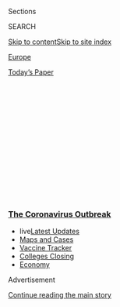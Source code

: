 <div id="app">

<div>

<div>

<div>

<div class="NYTAppHideMasthead css-1q2w90k e1suatyy0">

<div class="section css-ui9rw0 e1suatyy2">

<div class="css-eph4ug er09x8g0">

<div class="css-6n7j50">

</div>

<span class="css-1dv1kvn">Sections</span>

<div class="css-10488qs">

<span class="css-1dv1kvn">SEARCH</span>

</div>

[Skip to content](#site-content)[Skip to site
index](#site-index)

</div>

<div id="masthead-section-label" class="css-1wr3we4 eaxe0e00">

[Europe](https://www.nytimes3xbfgragh.onion/section/world/europe)

</div>

<div class="css-10698na e1huz5gh0">

</div>

</div>

<div id="masthead-bar-one" class="section hasLinks css-15hmgas e1csuq9d3">

<div class="css-uqyvli e1csuq9d0">

</div>

<div class="css-1uqjmks e1csuq9d1">

</div>

<div class="css-9e9ivx">

[](https://myaccount.nytimes3xbfgragh.onion/auth/login?response_type=cookie&client_id=vi)

</div>

<div class="css-1bvtpon e1csuq9d2">

[Today’s
Paper](https://www.nytimes3xbfgragh.onion/section/todayspaper)

</div>

</div>

</div>

</div>

<div data-aria-hidden="false">

<div id="site-content" data-role="main">

<div>

<div class="css-1aor85t" style="opacity:0.000000001;z-index:-1;visibility:hidden">

<div class="css-1hqnpie">

<div class="css-epjblv">

<span class="css-17xtcya">[Europe](/section/world/europe)</span><span class="css-x15j1o">|</span><span class="css-fwqvlz">England’s
‘World Beating’ System to Track the Virus Is Anything
But</span>

</div>

<div class="css-k008qs">

<div class="css-1iwv8en">

<span class="css-18z7m18"></span>

<div>

</div>

</div>

<span class="css-1n6z4y">https://nyti.ms/2Bj89f8</span>

<div class="css-1705lsu">

<div class="css-4xjgmj">

<div class="css-4skfbu" data-role="toolbar" data-aria-label="Social Media Share buttons, Save button, and Comments Panel with current comment count" data-testid="share-tools">

  - 
  - 
  - 
  - 
    
    <div class="css-6n7j50">
    
    </div>

  - 
  - 

</div>

</div>

</div>

</div>

</div>

</div>

<div class="css-13pd83m">

<div class="css-l9svim">

### [<span class="css-pa1jbp"><span class="css-1rxm0ex">The Coronavirus</span><span class="css-1rxm0ex"> Outbreak</span></span>](https://www.nytimes3xbfgragh.onion/news-event/coronavirus?name=styln-coronavirus-national&region=TOP_BANNER&variant=undefined&block=storyline_menu_recirc&action=click&pgtype=Article&impression_id=bf84ac00-e385-11ea-a4ee-ebb6d55f184c)

  - <span class="css-ousu42"><span class="css-12clwdu">live</span>[Latest
    Updates](https://www.nytimes3xbfgragh.onion/2020/08/20/world/coronavirus-covid.html?name=styln-coronavirus-national&region=TOP_BANNER&variant=undefined&block=storyline_menu_recirc&action=click&pgtype=Article&impression_id=bf84ac01-e385-11ea-a4ee-ebb6d55f184c)</span>
  - <span class="css-ousu42">[Maps and
    Cases](https://www.nytimes3xbfgragh.onion/interactive/2020/us/coronavirus-us-cases.html?name=styln-coronavirus-national&region=TOP_BANNER&variant=undefined&block=storyline_menu_recirc&action=click&pgtype=Article&impression_id=bf84d310-e385-11ea-a4ee-ebb6d55f184c)</span>
  - <span class="css-ousu42">[Vaccine
    Tracker](https://www.nytimes3xbfgragh.onion/interactive/2020/science/coronavirus-vaccine-tracker.html?name=styln-coronavirus-national&region=TOP_BANNER&variant=undefined&block=storyline_menu_recirc&action=click&pgtype=Article&impression_id=bf84d311-e385-11ea-a4ee-ebb6d55f184c)</span>
  - <span class="css-ousu42">[Colleges
    Closing](https://www.nytimes3xbfgragh.onion/2020/08/19/us/colleges-closing-covid.html?name=styln-coronavirus-national&region=TOP_BANNER&variant=undefined&block=storyline_menu_recirc&action=click&pgtype=Article&impression_id=bf84d312-e385-11ea-a4ee-ebb6d55f184c)</span>
  - <span class="css-ousu42">[Economy](https://www.nytimes3xbfgragh.onion/live/2020/08/20/business/stock-market-today-coronavirus?name=styln-coronavirus-national&region=TOP_BANNER&variant=undefined&block=storyline_menu_recirc&action=click&pgtype=Article&impression_id=bf84d313-e385-11ea-a4ee-ebb6d55f184c)</span>

</div>

</div>

<div id="top-wrapper" class="css-1sy8kpn">

<div id="top-slug" class="css-l9onyx">

Advertisement

</div>

[Continue reading the main
story](#after-top)

<div class="ad top-wrapper" style="text-align:center;height:100%;display:block;min-height:250px">

<div id="top" class="place-ad" data-position="top" data-size-key="top">

</div>

</div>

<div id="after-top">

</div>

</div>

<div>

<div id="sponsor-wrapper" class="css-1hyfx7x">

<div id="sponsor-slug" class="css-19vbshk">

Supported by

</div>

[Continue reading the main
story](#after-sponsor)

<div id="sponsor" class="ad sponsor-wrapper" style="text-align:center;height:100%;display:block">

</div>

<div id="after-sponsor">

</div>

</div>

<div class="css-186x18t">

</div>

<div class="css-1vkm6nb ehdk2mb0">

# England’s ‘World Beating’ System to Track the Virus Is Anything But

</div>

Like a lot of the country’s pandemic response, contact tracing has been
hampered by inconsistency, with much promised but little delivered.

<div class="css-79elbk" data-testid="photoviewer-wrapper">

<div class="css-z3e15g" data-testid="photoviewer-wrapper-hidden">

</div>

<div class="css-1a48zt4 ehw59r15" data-testid="photoviewer-children">

![<span class="css-16f3y1r e13ogyst0" data-aria-hidden="true">A street
in London this month. The halting start of the virus-tracking operation
in England cast doubt on whether the country could reopen the economy
without fueling a surge of new
infections.</span><span class="css-cnj6d5 e1z0qqy90" itemprop="copyrightHolder"><span class="css-1ly73wi e1tej78p0">Credit...</span><span><span>Tolga
Akmen/Agence France-Presse — Getty
Images</span></span></span>](https://static01.graylady3jvrrxbe.onion/images/2020/06/17/world/17virus-uk-contacttracing1/merlin_173608458_7e99d7fe-cc43-4f66-b369-22f5fdb5d27c-articleLarge.jpg?quality=75&auto=webp&disable=upscale)

</div>

</div>

<div class="css-18e8msd">

<div class="css-pdw9fk epjyd6m0">

<div class="css-1txwxcy ey68jwv0" data-aria-hidden="true">

[![Benjamin
Mueller](https://static01.graylady3jvrrxbe.onion/images/2018/02/20/multimedia/author-benjamin-mueller/author-benjamin-mueller-thumbLarge.jpg
"Benjamin Mueller")](https://www.nytimes3xbfgragh.onion/by/benjamin-mueller)[![Jane
Bradley](https://static01.graylady3jvrrxbe.onion/images/2020/03/04/reader-center/author-jane-bradley/author-jane-bradley-thumbLarge.png
"Jane Bradley")](https://www.nytimes3xbfgragh.onion/by/jane-bradley)

</div>

<div class="css-1baulvz">

By [<span class="css-1baulvz" itemprop="name">Benjamin
Mueller</span>](https://www.nytimes3xbfgragh.onion/by/benjamin-mueller)
and [<span class="css-1baulvz last-byline" itemprop="name">Jane
Bradley</span>](https://www.nytimes3xbfgragh.onion/by/jane-bradley)

</div>

</div>

  - 
    
    <div class="css-ld3wwf e16638kd2">
    
    Published June 17, 2020Updated July 3,
    2020
    
    </div>

  - 
    
    <div class="css-4xjgmj">
    
    <div class="css-pvvomx" data-role="toolbar" data-aria-label="Social Media Share buttons, Save button, and Comments Panel with current comment count" data-testid="share-tools">
    
      - 
      - 
      - 
      - 
        
        <div class="css-6n7j50">
        
        </div>
    
      - 
      - 
    
    </div>
    
    </div>

</div>

</div>

<div class="section meteredContent css-1r7ky0e" name="articleBody" itemprop="articleBody">

<div class="css-1fanzo5 StoryBodyCompanionColumn">

<div class="css-53u6y8">

LONDON — Prime Minister [Boris
Johnson](https://www.nytimes3xbfgragh.onion/2020/06/23/world/europe/uk-coronavirus-reopening.html)
of
[Britain](https://www.nytimes3xbfgragh.onion/2020/06/23/world/europe/uk-coronavirus-reopening.html)
unveiled last month a [“world beating”
operation](https://www.youtube.com/watch?v=VdlIVAwWmB8) to track down
people who had been exposed to the
[coronavirus](https://www.nytimes3xbfgragh.onion/2020/06/23/world/europe/uk-coronavirus-reopening.html),
giving the country a chance to climb out of lockdown without losing
sight of where infections were spreading.

As with much of the [government’s response to the
pandemic](https://www.nytimes3xbfgragh.onion/2020/05/25/world/europe/coronavirus-uk-nursing-homes.html),
however, the results have fallen short of the promises, jeopardizing the
[reopening of Britain’s hobbled
economy](https://www.nytimes3xbfgragh.onion/2020/05/11/world/europe/coronavirus-uk-boris-johnson.html)
and risking a second wave of death in one of the countries [most
debilitated by the
virus](https://www.nytimes3xbfgragh.onion/interactive/2020/world/coronavirus-maps.html).

In almost three weeks since the start of the system in
[England](https://www.nytimes3xbfgragh.onion/2020/07/03/world/europe/britain-quarantine-us-coronavirus.html),
called [N.H.S. Test and
Trace](https://www.nhs.uk/conditions/coronavirus-covid-19/testing-and-tracing/nhs-test-and-trace-if-youve-been-in-contact-with-a-person-who-has-coronavirus/),
some contact tracers have failed to reach a single person, filling their
days instead with internet exercise classes and bookshelf organizing.

Some call handlers, scattered in offices and homes far from the people
they speak with, have mistakenly tried to send patients in England to
testing sites across the sea in Northern Ireland.

</div>

</div>

<div class="css-1fanzo5 StoryBodyCompanionColumn">

<div class="css-53u6y8">

And a government minister threatened on a conference call to stop
coordinating with local leaders on the virus-tracking system if they
spoke publicly about its failings, according to three officials briefed
on the call, who spoke on the condition of anonymity for fear of
retribution.

Contact tracing was supposed to be the bridge between lockdown and a
vaccine, enabling the government to pinpoint clusters of infections as
they emerged and to stop infected people from passing on the virus.
Without it, a [World Health Organization official said
recently](https://www.theguardian.com/world/2020/jun/14/who-cautions-against-further-lifting-lockdown-england),
England would be remiss in reopening its economy.

But the system, staffed by thousands of poorly trained and low-paid
contact tracers, was rushed out of the gate on May 28 before it was
ready, according to interviews with more than a dozen contact tracers,
public health officials and local government leaders. At the time, the
government was making a barrage of announcements while also trying to
douse a scandal involving [Mr. Johnson’s most senior aide, who had
violated lockdown
orders](https://www.nytimes3xbfgragh.onion/2020/05/23/world/europe/dominic-cummings-lockdown.html).

The troubled rollout has left public health officials across England
trying to battle a virus they still cannot locate. Test results from
privately run sites, now [numbering in the tens of thousands
daily](https://www.gov.uk/guidance/coronavirus-covid-19-information-for-the-public),
were not being reported at a local level as recently as last week,
leaders in six councils said. Public health officials say they catch
wind of outbreaks from the news. And while the virus is cooling off in
London, infection rates remain high in other parts of England, [notably
the
northwest](https://www.theguardian.com/world/2020/jun/07/what-is-coronavirus-r-number-and-is-it-rising-in-uk).

</div>

</div>

<div class="css-79elbk" data-testid="photoviewer-wrapper">

<div class="css-z3e15g" data-testid="photoviewer-wrapper-hidden">

</div>

<div class="css-1a48zt4 ehw59r15" data-testid="photoviewer-children">

![<span class="css-16f3y1r e13ogyst0" data-aria-hidden="true">The
troubled roll-out of contact tracing bears the hallmarks of Britain’s
other disastrous efforts to respond to the coronavirus: haphazard data,
an emphasis on political theater and a heavy dependence on the private
sector.
</span><span class="css-cnj6d5 e1z0qqy90" itemprop="copyrightHolder"><span class="css-1ly73wi e1tej78p0">Credit...</span><span>Pippa
Fowles/10 Downing
Street</span></span>](https://static01.graylady3jvrrxbe.onion/images/2020/06/17/world/17virus-uk-contacttracing2/merlin_173588823_fa56ba44-b155-45a3-a29b-ed75b026e178-articleLarge.jpg?quality=75&auto=webp&disable=upscale)

</div>

</div>

<div class="css-1fanzo5 StoryBodyCompanionColumn">

<div class="css-53u6y8">

Other nations in Europe are building their public sectors to support
contact-tracing systems that might be needed for years to come. Germany,
for instance, has hired contact tracers in 375 public health
authorities, with doctors on hand to administer tests.

</div>

</div>

<div class="css-1fanzo5 StoryBodyCompanionColumn">

<div class="css-53u6y8">

But in England, where [a decade of
austerity](https://www.nytimes3xbfgragh.onion/2019/02/24/world/europe/britain-austerity-may-budget.html)
has [starved public health
departments](https://www.local.gov.uk/sites/default/files/documents/LGA%20briefing%20-%20health%20and%20local%20public%20health%20cuts%20-%20HoC%20140519%20WEB.pdf)
of workers who used to regularly track illnesses, Mr. Johnson has
entrusted the job largely to Serco, an outsourcing giant that was
recently obliged to pay the government a hefty fine for fraud on a
previous, unrelated contract. The New York Times has learned that the
contact-tracing contract, awarded in a secretive procurement process,
cost 108 million pounds, or about $136
million.

<div id="NYT_MAIN_CONTENT_1_REGION" class="css-9tf9ac">

<div>

<div id="styln-covid-updates-world" class="section interactive-content interactive-size-medium css-1ftcdic">

<div class="css-17ih8de interactive-body">

<div id="styln-briefing-block" data-asset-id="QXJ0aWNsZTpueXQ6Ly9hcnRpY2xlL2NlNTkwYjM3LWJmOWItNTdmYy05MmI1LWFlNjk3ZDBlZmU2NQ==">

<div class="briefing-block-header-section">

# [Latest Updates: The Coronavirus Outbreak](https://www.nytimes3xbfgragh.onion/2020/08/20/world/coronavirus-covid.html?action=click&pgtype=Article&state=default&region=MAIN_CONTENT_1&context=storylines_live_updates)

<div class="briefing-block-ts">

Updated 2020-08-21T07:46:15.883Z

</div>

</div>

  - [Shutdowns, warnings and scoldings follow alarming incidents on
    college
    campuses.](https://www.nytimes3xbfgragh.onion/2020/08/20/world/coronavirus-covid.html?action=click&pgtype=Article&state=default&region=MAIN_CONTENT_1&context=storylines_live_updates#link-68774d88)
  - [Biden knocks Trump’s pandemic response, and outlines a national
    strategy.](https://www.nytimes3xbfgragh.onion/2020/08/20/world/coronavirus-covid.html?action=click&pgtype=Article&state=default&region=MAIN_CONTENT_1&context=storylines_live_updates#link-26b58724)
  - [U.S. health agencies announce moves to confront the flu season and
    plummeting child vaccination
    rates.](https://www.nytimes3xbfgragh.onion/2020/08/20/world/coronavirus-covid.html?action=click&pgtype=Article&state=default&region=MAIN_CONTENT_1&context=storylines_live_updates#link-4e542da3)

<div class="briefing-block-footer">

<div class="briefing-block-footer-meta">

[See more
updates](https://www.nytimes3xbfgragh.onion/2020/08/20/world/coronavirus-covid.html?action=click&pgtype=Article&state=default&region=MAIN_CONTENT_1&context=storylines_live_updates)

</div>

<div class="briefing-block-briefinglinks">

<span>More live coverage:</span>
[Markets](https://www.nytimes3xbfgragh.onion/live/2020/08/20/business/stock-market-today-coronavirus?action=click&pgtype=Article&state=default&region=MAIN_CONTENT_1&context=storylines_live_updates)

</div>

</div>

</div>

</div>

</div>

</div>

</div>

Allyson Pollock, a professor of public health at Newcastle University,
said, “The government has dismantled, fragmented and eviscerated so much
of its health service over the last 20 years that it was much more
difficult to get a coordinated system.”

“They’re basically trying to build a centralized, parallel, privatized
system,” she added.

As a result, she said, “We’ve had far more deaths than we should have.
And lockdown has had to go on much longer than in other countries
because we’ve let the virus rip for so long.”

Asked for comment, a spokesman for the Department of Health and Social
Care said that its contact-tracing system was already helping to save
lives by curbing the spread of the illness.

“In the first week, tens of thousands of people have engaged with the
N.H.S. Test and Trace service,” the spokesman said. “We are working to
reach more people and making improvements to the service to do that.”

Garry Robinson, Serco’s customer services director for Britain, said in
a statement that the company was “committed to supporting the
government’s test and trace program” and had successfully mobilized
10,500 contact tracers in four weeks, which he called a “significant
achievement.”

</div>

</div>

<div class="css-79elbk" data-testid="photoviewer-wrapper">

<div class="css-z3e15g" data-testid="photoviewer-wrapper-hidden">

</div>

<div class="css-1a48zt4 ehw59r15" data-testid="photoviewer-children">

<div class="css-1xdhyk6 erfvjey0">

<span class="css-1ly73wi e1tej78p0">Image</span>

<div class="css-zjzyr8">

<div data-testid="lazyimage-container" style="height:257.77777777777777px">

</div>

</div>

</div>

<span class="css-16f3y1r e13ogyst0" data-aria-hidden="true">The Chelsea
and Westminster Hospital in London. A decade of austerity in England has
starved public health departments of the workers who used to regularly
track
illnesses.</span><span class="css-cnj6d5 e1z0qqy90" itemprop="copyrightHolder"><span class="css-1ly73wi e1tej78p0">Credit...</span><span>Andrew
Testa for The New York Times</span></span>

</div>

</div>

<div class="css-1fanzo5 StoryBodyCompanionColumn">

<div class="css-53u6y8">

The first part of contact tracing involves health professionals calling
people who test positive for the virus and obtaining a list of their
recent contacts. Then, a lower-level tier of workers call those contacts
to ask them to isolate themselves.

But in the first week of virus tracking in England, [government figures
show](https://assets.publishing.service.gov.uk/government/uploads/system/uploads/attachment_data/file/891703/NHS_test_and_trace_bulletin__England__-_28_May_to_3_June_2020.pdf),
thousands of infected patients were overlooked: Callers reached 5,407
people with the virus, while missing another 2,710 positive cases that
had been transferred into the system — along with an unspecified number
that had not.

<div id="NYT_MAIN_CONTENT_2_REGION" class="css-9tf9ac">

<div>

</div>

</div>

At the same time, contact tracers have waited to be assigned cases that
never came, a problem that officials have ascribed to low numbers of new
cases and infected people submitting their contacts online instead. One
employee, who like others spoke on the condition of anonymity for fear
of being fired, said that most days he watched three films, one after
the next, at a salary of about $11 per hour.

Local public health officials were asked to make plans by the end of
June for possible tailor-made shutdowns around clusters of infections.
But they say they still have neither the powers to do that nor the
testing data to pinpoint infections.

“We are kind of driving the car while building it,” said Dominic
Harrison, the director of public health in Blackburn, in northwest
England. “There are still enormous problems to be resolved.”

The troubled rollout bears the hallmarks of Britain’s [disastrous
efforts](https://www.nytimes3xbfgragh.onion/2020/04/16/world/europe/coronavirus-antibody-test-uk.html)to
respond to the coronavirus: haphazard data, an emphasis on political
theater and a heavy dependence on the private sector. With [deaths
nearing 50,000](https://www.reuters.com/article/us-health-coronavirus-britain-casualties/uk-covid-19-death-toll-tops-47000-as-pressure-heaps-on-pm-johnson-idUSKBN23211E),
Britain sits alongside the United States and Brazil among the countries
suffering the greatest blows from the coronavirus.

</div>

</div>

<div class="css-1fanzo5 StoryBodyCompanionColumn">

<div class="css-53u6y8">

After working to trace contacts in the early days of the pandemic,
Britain largely scrapped that plan by March 12, with [government
scientists saying it was no longer
practical](https://assets.publishing.service.gov.uk/government/uploads/system/uploads/attachment_data/file/886989/s0007-spi-m-o-consensus-view-impact-interventions-030220-sage4.pdf).
Eleven days later, [Mr. Johnson declared a
lockdown](https://www.nytimes3xbfgragh.onion/2020/03/23/world/europe/coronavirus-uk-boris-johnson.html).

The government has denied that contact tracing was ever stopped, and
said that to claim otherwise would be entirely wrong. However, in
internal notes mistakenly forwarded to The New York Times in response to
questions about why it initially ended contact tracing in March,
government officials wrote: “The answer to this is we basically didn’t
have the testing capacity.”

By April, with the death toll soaring, [the government reversed
course](https://www.theguardian.com/world/2020/apr/17/uk-to-start-coronavirus-contact-tracing-again)
and promised to reconstitute the system for England.

Other nations within the United Kingdom, including Wales and Scotland,
which are in charge of their own contact tracing, appointed public
health officials to run their programs.

For England, however, Mr. Johnson’s government contracted Serco and
another company to hire most of its 25,000 contact tracers, despite
[Serco having recently been fined £19
million](https://www.bbc.co.uk/news/business-48853870) over claims
involving a separate contract that it had charged the government for
monitoring convicts who were dead, jailed or living outside the country.

The government said that Serco was regularly monitored and that no
concerns had been raised about the company before it was awarded the
test and trace
contract.

</div>

</div>

<div class="css-79elbk" data-testid="photoviewer-wrapper">

<div class="css-z3e15g" data-testid="photoviewer-wrapper-hidden">

</div>

<div class="css-1a48zt4 ehw59r15" data-testid="photoviewer-children">

<div class="css-1xdhyk6 erfvjey0">

<span class="css-1ly73wi e1tej78p0">Image</span>

<div class="css-zjzyr8">

<div data-testid="lazyimage-container" style="height:257.77777777777777px">

</div>

</div>

</div>

<span class="css-16f3y1r e13ogyst0" data-aria-hidden="true">A London
Underground train on Monday. Passengers are now required to wear face
masks when traveling on public transport in
England.</span><span class="css-cnj6d5 e1z0qqy90" itemprop="copyrightHolder"><span class="css-1ly73wi e1tej78p0">Credit...</span><span>Hannah
Mckay/Reuters</span></span>

</div>

</div>

<div class="css-1fanzo5 StoryBodyCompanionColumn">

<div class="css-53u6y8">

The government has [spent heavily on private
companies](https://www.theguardian.com/business/2020/may/04/uk-government-using-crisis-to-transfer-nhs-duties-to-private-sector)
in its response to the pandemic: Deloitte, an accounting firm, manages
testing centers; and Palantir, a data-mining company, has helped
organize supplies of protective
gear.

<div id="NYT_MAIN_CONTENT_3_REGION" class="css-9tf9ac">

<div>

<div id="styln-prism-freeform-1594220623585" class="section interactive-content interactive-size-medium css-1ftcdic">

<div class="css-17ih8de interactive-body">

<div id="prism-freeform-block-18477" class="css-19mumt8" data-role="complementary" data-storyline="The Coronavirus Outbreak" data-truncated="true" tabindex="0">

<div class="css-a8d9oz">

<div class="css-eb027h">

[](https://www.nytimes3xbfgragh.onion/news-event/coronavirus?action=click&pgtype=Article&state=default&region=MAIN_CONTENT_3&context=storylines_faq)

### The Coronavirus Outbreak ›

#### Frequently Asked Questions

Updated August 17, 2020

  - #### Why does standing six feet away from others help?
    
      - The coronavirus spreads primarily through droplets from your
        mouth and nose, especially when you cough or sneeze. The C.D.C.,
        one of the organizations using that measure, [bases its
        recommendation of six
        feet](https://www.nytimes3xbfgragh.onion/2020/04/14/health/coronavirus-six-feet.html?action=click&pgtype=Article&state=default&region=MAIN_CONTENT_3&context=storylines_faq)
        on the idea that most large droplets that people expel when they
        cough or sneeze will fall to the ground within six feet. But six
        feet has never been a magic number that guarantees complete
        protection. Sneezes, for instance, can launch droplets a lot
        farther than six feet, [according to a recent
        study](https://jamanetwork.com/journals/jama/fullarticle/2763852).
        It's a rule of thumb: You should be safest standing six feet
        apart outside, especially when it's windy. But keep a mask on at
        all times, even when you think you’re far enough apart.

  - #### I have antibodies. Am I now immune?
    
      - As of right now,[that seems likely, for at least several
        months.](https://www.nytimes3xbfgragh.onion/2020/07/22/health/covid-antibodies-herd-immunity.html?action=click&pgtype=Article&state=default&region=MAIN_CONTENT_3&context=storylines_faq)
        There have been frightening accounts of people suffering what
        seems to be a second bout of Covid-19. But experts say these
        patients may have a drawn-out course of infection, with the
        virus taking a slow toll weeks to months after initial exposure.
        People infected with the coronavirus typically
        [produce](https://www.nature.com/articles/s41586-020-2456-9)
        immune molecules called antibodies, which are [protective
        proteins made in response to an
        infection](https://www.nytimes3xbfgragh.onion/2020/05/07/health/coronavirus-antibody-prevalence.html?action=click&pgtype=Article&state=default&region=MAIN_CONTENT_3&context=storylines_faq)[.
        These antibodies
        may](https://www.nytimes3xbfgragh.onion/2020/05/07/health/coronavirus-antibody-prevalence.html?action=click&pgtype=Article&state=default&region=MAIN_CONTENT_3&context=storylines_faq)
        last in the body [only two to three
        months](https://www.nature.com/articles/s41591-020-0965-6),
        which may seem worrisome, but that’s perfectly normal after an
        acute infection subsides, said Dr. Michael Mina, an immunologist
        at Harvard University. It may be possible to get the coronavirus
        again, but it’s highly unlikely that it would be possible in a
        short window of time from initial infection or make people
        sicker the second time.

  - #### I’m a small-business owner. Can I get relief?
    
      - The [stimulus bills enacted in
        March](https://www.nytimes3xbfgragh.onion/article/small-business-loans-stimulus-grants-freelancers-coronavirus.html?action=click&pgtype=Article&state=default&region=MAIN_CONTENT_3&context=storylines_faq)
        offer help for the millions of American small businesses. Those
        eligible for aid are businesses and nonprofit organizations with
        fewer than 500 workers, including sole proprietorships,
        independent contractors and freelancers. Some larger companies
        in some industries are also eligible. The help being offered,
        which is being managed by the Small Business Administration,
        includes the Paycheck Protection Program and the Economic Injury
        Disaster Loan program. But lots of folks have [not yet seen
        payouts.](https://www.nytimes3xbfgragh.onion/interactive/2020/05/07/business/small-business-loans-coronavirus.html?action=click&pgtype=Article&state=default&region=MAIN_CONTENT_3&context=storylines_faq)
        Even those who have received help are confused: The rules are
        draconian, and some are stuck sitting on [money they don’t know
        how to
        use.](https://www.nytimes3xbfgragh.onion/2020/05/02/business/economy/loans-coronavirus-small-business.html?action=click&pgtype=Article&state=default&region=MAIN_CONTENT_3&context=storylines_faq)
        Many small-business owners are getting less than they expected
        or [not hearing anything at
        all.](https://www.nytimes3xbfgragh.onion/2020/06/10/business/Small-business-loans-ppp.html?action=click&pgtype=Article&state=default&region=MAIN_CONTENT_3&context=storylines_faq)

  - #### What are my rights if I am worried about going back to work?
    
      - Employers have to provide [a safe
        workplace](https://www.osha.gov/SLTC/covid-19/standards.html)
        with policies that protect everyone equally. [And if one of your
        co-workers tests positive for the coronavirus, the
        C.D.C.](https://www.nytimes3xbfgragh.onion/article/coronavirus-money-unemployment.html?action=click&pgtype=Article&state=default&region=MAIN_CONTENT_3&context=storylines_faq)
        has said that [employers should tell their
        employees](https://www.cdc.gov/coronavirus/2019-ncov/community/guidance-business-response.html)
        -- without giving you the sick employee’s name -- that they may
        have been exposed to the virus.

  - #### What is school going to look like in September?
    
      - It is unlikely that many schools will return to a normal
        schedule this fall, requiring the grind of [online
        learning](https://www.nytimes3xbfgragh.onion/2020/06/05/us/coronavirus-education-lost-learning.html?action=click&pgtype=Article&state=default&region=MAIN_CONTENT_3&context=storylines_faq),
        [makeshift child
        care](https://www.nytimes3xbfgragh.onion/2020/05/29/us/coronavirus-child-care-centers.html?action=click&pgtype=Article&state=default&region=MAIN_CONTENT_3&context=storylines_faq)
        and [stunted
        workdays](https://www.nytimes3xbfgragh.onion/2020/06/03/business/economy/coronavirus-working-women.html?action=click&pgtype=Article&state=default&region=MAIN_CONTENT_3&context=storylines_faq)
        to continue. California’s two largest public school districts —
        Los Angeles and San Diego — said on July 13, that [instruction
        will be remote-only in the
        fall](https://www.nytimes3xbfgragh.onion/2020/07/13/us/lausd-san-diego-school-reopening.html?action=click&pgtype=Article&state=default&region=MAIN_CONTENT_3&context=storylines_faq),
        citing concerns that surging coronavirus infections in their
        areas pose too dire a risk for students and teachers. Together,
        the two districts enroll some 825,000 students. They are the
        largest in the country so far to abandon plans for even a
        partial physical return to classrooms when they reopen in
        August. For other districts, the solution won’t be an
        all-or-nothing approach. [Many
        systems](https://bioethics.jhu.edu/research-and-outreach/projects/eschool-initiative/school-policy-tracker/),
        including the nation’s largest, New York City, are devising
        [hybrid
        plans](https://www.nytimes3xbfgragh.onion/2020/06/26/us/coronavirus-schools-reopen-fall.html?action=click&pgtype=Article&state=default&region=MAIN_CONTENT_3&context=storylines_faq)
        that involve spending some days in classrooms and other days
        online. There’s no national policy on this yet, so check with
        your municipal school system regularly to see what is happening
        in your
community.

<div id="styln-survey-component-18477" class="styln-survey-component" data-surveyname="faq" data-surveystoryline="coronavirus">

</div>

</div>

<div class="css-6mllg9">

</div>

<div class="css-pmm6ed">

<span class="css-5gimkt"></span>

</div>

</div>

</div>

</div>

</div>

</div>

</div>

But it is trying to do contact tracing on the cheap. While some American
states are paying tracers salaries of around $50,000 a year, many
English tracers said in interviews that they were paid £8.72 an hour,
barely above the minimum wage, a figure equivalent to less than $24,000
a year. Some of them were teenagers who had never held jobs before.

After answering online ads for generic customer service jobs, they
started work with little or no training. One Serco-employed contact
tracer said that at least a third of his 40 or so colleagues in London
had not received any online training before starting.

“We weren’t talked through how a conversation could go or anything,”
said a tracer working in Sheffield, England.

Details of the procurement process, shared by a senior civil servant,
suggest a possible reason for the low pay and sketchy training: Serco
offered to provide the service at an extraordinarily tight profit margin
of less than 5 percent, roughly half the margin of the next cheapest
contender.

The contract was awarded without any real competition, the senior civil
servant said, speaking on the condition of anonymity to describe a
confidential process.

“Serco are pretty much the only people who can stand up a work force in
that time, and love them or hate them, it is about having the numbers,”
the civil servant said.

</div>

</div>

<div class="css-1fanzo5 StoryBodyCompanionColumn">

<div class="css-53u6y8">

The virus-tracking system was supposed to be augmented by a smartphone
app that automated some tracing. But the tool, promised initially by
mid-May, has been [shadowed by fears about technical glitches and data
breaches](https://www.nytimes3xbfgragh.onion/2020/05/07/world/europe/uk-coronavirus-contact-tracing.html),
and the government said it was now [trying to introduce the app before
winter](https://twitter.com/rowlsmanthorpe/status/1273276669541916674).

<div class="css-79elbk" data-testid="photoviewer-wrapper">

<div class="css-z3e15g" data-testid="photoviewer-wrapper-hidden">

</div>

<div class="css-1a48zt4 ehw59r15" data-testid="photoviewer-children">

<div class="css-zgakxe erfvjey0">

<span class="css-1ly73wi e1tej78p0">Image</span>

<div class="css-zjzyr8">

<div data-testid="lazyimage-container" style="height:255.84444444444446px">

</div>

</div>

</div>

<span class="css-16f3y1r e13ogyst0" data-aria-hidden="true">The N.H.S.
contact-tracing app was intended to help corral the
coronavirus.</span><span class="css-cnj6d5 e1z0qqy90" itemprop="copyrightHolder"><span class="css-1ly73wi e1tej78p0">Credit...</span><span>via
Agence France-Presse — Getty Images</span></span>

</div>

</div>

Even some of the more experienced, higher-paid contract tracers who
speak to infected people said they were feeling underutilized. Gerry, a
former nurse, said she had expected to begin work as a contact tracer in
early June. Instead, at 10:30 p.m. on May 27, she received an email
telling her the program would begin the next day. The computer system
crashed as thousands of contact tracers tried to log on.

More than two weeks later, she still has not spoken to a single contact.
Other contact tracers complained on a private Facebook group that they
were still waiting for login details two weeks after the start date,
according to screenshots from the group.

Some contact tracers also said they were unaware of any translation
services, a problem that could keep England from tracking the virus
through [migrant and ethnic minority
communities](https://www.nytimes3xbfgragh.onion/2020/04/08/world/europe/coronavirus-doctors-immigrants.html),
which have [suffered
disproportionately](https://www.nytimes3xbfgragh.onion/2020/05/07/world/europe/coronavirus-uk-black-britons.html).

“It’s a total shambles,” said Ben Bradshaw, an opposition Labour
lawmaker, who has spoken to government officials about contact tracing.

“Everyone has accepted all the way through this crisis that the
countries that have dealt with it best have always had effective track
and trace systems in place, and that any country wishing to emerge from
lockdown and live with this virus for the foreseeable future will need
an effective track and trace system,” he said. “Yet, the history of this
in Britain is a catalog of
disasters.”

</div>

</div>

<div class="css-79elbk" data-testid="photoviewer-wrapper">

<div class="css-z3e15g" data-testid="photoviewer-wrapper-hidden">

</div>

<div class="css-1a48zt4 ehw59r15" data-testid="photoviewer-children">

<div class="css-1xdhyk6 erfvjey0">

<span class="css-1ly73wi e1tej78p0">Image</span>

<div class="css-zjzyr8">

<div data-testid="lazyimage-container" style="height:257.77777777777777px">

</div>

</div>

</div>

<span class="css-16f3y1r e13ogyst0" data-aria-hidden="true">A memorial
in London for the victims of Covid-19 and other illnesses contracted
during the coronavirus
outbreak.</span><span class="css-cnj6d5 e1z0qqy90" itemprop="copyrightHolder"><span class="css-1ly73wi e1tej78p0">Credit...</span><span>Aaron
Chown/Press Association, via Associated Press</span></span>

</div>

</div>

<div>

</div>

</div>

<div>

</div>

<div>

</div>

<div>

</div>

<div>

<div id="bottom-wrapper" class="css-1ede5it">

<div id="bottom-slug" class="css-l9onyx">

Advertisement

</div>

[Continue reading the main
story](#after-bottom)

<div id="bottom" class="ad bottom-wrapper" style="text-align:center;height:100%;display:block;min-height:90px">

</div>

<div id="after-bottom">

</div>

</div>

</div>

</div>

</div>

## Site Index

<div>

</div>

## Site Information Navigation

  - [© <span>2020</span> <span>The New York Times
    Company</span>](https://help.nytimes3xbfgragh.onion/hc/en-us/articles/115014792127-Copyright-notice)

<!-- end list -->

  - [NYTCo](https://www.nytco.com/)
  - [Contact
    Us](https://help.nytimes3xbfgragh.onion/hc/en-us/articles/115015385887-Contact-Us)
  - [Work with us](https://www.nytco.com/careers/)
  - [Advertise](https://nytmediakit.com/)
  - [T Brand Studio](http://www.tbrandstudio.com/)
  - [Your Ad
    Choices](https://www.nytimes3xbfgragh.onion/privacy/cookie-policy#how-do-i-manage-trackers)
  - [Privacy](https://www.nytimes3xbfgragh.onion/privacy)
  - [Terms of
    Service](https://help.nytimes3xbfgragh.onion/hc/en-us/articles/115014893428-Terms-of-service)
  - [Terms of
    Sale](https://help.nytimes3xbfgragh.onion/hc/en-us/articles/115014893968-Terms-of-sale)
  - [Site
    Map](https://spiderbites.nytimes3xbfgragh.onion)
  - [Help](https://help.nytimes3xbfgragh.onion/hc/en-us)
  - [Subscriptions](https://www.nytimes3xbfgragh.onion/subscription?campaignId=37WXW)

</div>

</div>

</div>

</div>
